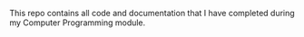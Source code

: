This repo contains all code and documentation that I have completed during my Computer Programming module.
